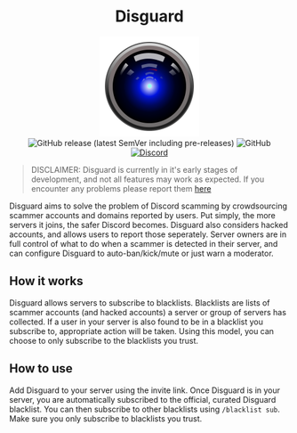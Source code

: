 <div align="center">
  <h1>Disguard</h1>
  <img alt="Disguard Logo of a camera with a blue tint" src="logo.svg">
  <img alt="GitHub release (latest SemVer including pre-releases)" src="https://img.shields.io/github/v/release/TheOtterlord/disguard?include_prereleases">
  <img alt="GitHub" src="https://img.shields.io/github/license/TheOtterlord/disguard">
  <a href="https://discord.gg/sYj5cFJQmA">
    <img alt="Discord" src="https://img.shields.io/discord/986649203088449578?label=discord">
  </a>
</div>

> DISCLAIMER: Disguard is currently in it's early stages of development, and not all features may work as expected. If you encounter any problems please report them [here](https://github.com/Theotterlord/disguard/issues)

Disguard aims to solve the problem of Discord scamming by crowdsourcing scammer accounts and domains reported by users. Put simply, the more servers it joins, the safer Discord becomes. Disguard also considers hacked accounts, and allows users to report those seperately. Server owners are in full control of what to do when a scammer is detected in their server, and can configure Disguard to auto-ban/kick/mute or just warn a moderator.

## How it works

Disguard allows servers to subscribe to blacklists. Blacklists are lists of scammer accounts (and hacked accounts) a server or group of servers has collected. If a user in your server is also found to be in a blacklist you subscribe to, appropriate action will be taken. Using this model, you can choose to only subscribe to the blacklists you trust.

## How to use

Add Disguard to your server using the invite link. Once Disguard is in your server, you are automatically subscribed to the official, curated Disguard blacklist. You can then subscribe to other blacklists using `/blacklist sub`. Make sure you only subscribe to blacklists you trust.
